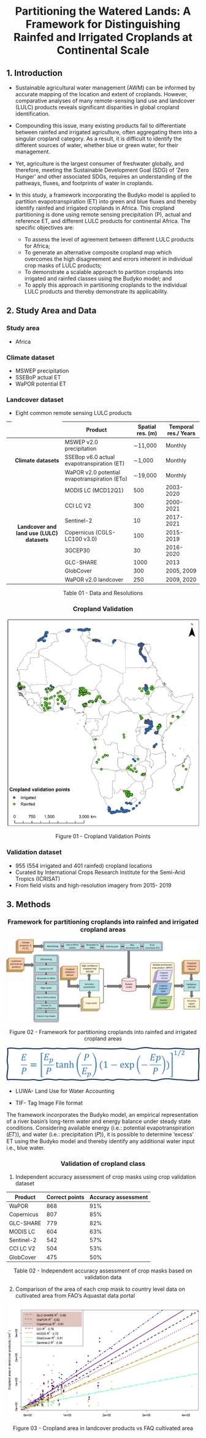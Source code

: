 
<div align="center">
  
# Partitioning the Watered Lands: A Framework for Distinguishing Rainfed and Irrigated Croplands at Continental Scale

</div>


## 1. Introduction

- Sustainable agricultural water management (AWM) can be informed by accurate mapping of the location and extent of croplands. However, comparative analyses of many remote-sensing land use and landcover (LULC) products reveals significant disparities in global cropland identification.

- Compounding this issue, many existing products fail to differentiate between rainfed and irrigated agriculture, often aggregating them into a singular cropland category. As a result, it is difficult to identify the different sources of water, whether blue or green water, for their management. 

- Yet, agriculture is the largest consumer of freshwater globally, and therefore, meeting the Sustainable Development Goal (SDG) of ‘Zero Hunger’ and other associated SDGs, requires an understanding of the pathways, fluxes, and footprints of water in croplands. 

- In this study, a framework incorporating the Budyko model is applied to partition evapotranspiration (ET) into green and blue fluxes and thereby identify rainfed and irrigated croplands in Africa. This cropland partitioning is done using remote sensing precipitation (P), actual and reference ET, and different LULC products for continental Africa. The specific objectives are:

    - To assess the level of agreement between different LULC products for Africa; 
    - To generate an alternative composite cropland map which overcomes the high disagreement and errors inherent in individual crop masks of LULC products;
    - To demonstrate a scalable approach to partition croplands into irrigated and rainfed classes using the Budyko model; and 
    - To apply this approach in partitioning croplands to the individual LULC products and thereby demonstrate its applicability. 
## 2. Study Area and Data

### Study area
- Africa
### Climate dataset
- MSWEP precipitation
- SSEBoP actual ET
- WaPOR potential ET
### Landcover dataset
- Eight common remote sensing LULC products

| <td rowspan="5"></td>              | **Product** | **Spatial res. (m)**     | **Temporal res./ Years**   |
|------------------|-----|--------------|--------------|
| <td rowspan="3" align="center" style="transform: rotate(0deg);">**Climate datasets**</td> | MSWEP v2.0 precipitation  | ∼11,000    | Monthly    |
|                  | SSEBop v6.0 actual evapotranspiration (ET)  | ∼1,000  | Monthly     |
|                  | WaPOR v2.0 potential evapotranspiration (ETo)  | ∼19,000      | Monthly     |
| <td rowspan="8" align="center" style="transform: rotate(0deg);">**Landcover and land use (LULC) datasets**</td> |  MODIS LC (MCD12Q1)  | 500| 2003-2020      |
|                  | CCI LC V2 | 300       | 2000-2021  |
|                  | Sentinel-2  | 10       | 2017-2021       |
|                  | Copernicus (CGLS-LC100 v3.0)  | 100       | 2015-2019       |
|                  | 3GCEP30  | 30      | 2016-2020 |
|                  | GLC-SHARE  | 1000     | 2013    |
|                  | GlobCover  | 300      | 2005, 2009       |
|                  | WaPOR  v2.0  landcover  | 250  | 2009, 2020       |
<p align="center"> Table 01 - Data and Resolutions </p>

<div align="center">

### Cropland Validation

</div >

![Africa Data](/Figures/Data_africa.png)
<p align="center"> Figure 01 - Cropland Validation Points </p>

### Validation dataset
- 955 (554 irrigated and 401 rainfed) cropland locations 
- Curated by International Crops Research Institute for the Semi-Arid Tropics (ICRISAT)
- From field visits and high-resolution imagery from 2015- 2019

## 3. Methods 

<div align="center">

### Framework for partitioning croplands into rainfed and irrigated cropland areas

</div >

![Framework](/Figures/Framework.png)
<p align="center"> Figure 02 - Framework for partitioning croplands into rainfed and irrigated cropland areas </p>

<div align="center">

![E_P_Equation](/Figures/E_P_Equation.png)
</div >

- <p > LUWA- Land Use for Water Accounting </P>
- <p>TIF- Tag Image File format</P>

<p>The framework incorporates the Budyko model, an empirical representation of a river basin’s long-term water and energy balance under steady state conditions. Considering available energy  (i.e.: potential evapotranspiration (𝐸𝑇)),  and water (i.e.: precipitation (𝑃)), it is possible to determine ‘excess’ ET using the Budyko model and thereby identify any additional water input i.e., blue water.
</P>
<div align="center">

### Validation of cropland class

</div>

1. Independent accuracy assessment of crop masks using  crop validation dataset

<div align="center">

| **Product**      | **Correct points** | **Accuracy** assessment |
|--------------|----------------|---------------------|
| WaPOR        | 868            | 91%                 |
| Copernicus   | 807            | 85%                 |
| GLC-SHARE    | 779            | 82%                 |
| MODIS LC     | 604            | 63%                 |
| Sentinel-2   | 542            | 57%                 |
| CCI LC V2    | 504            | 53%                 |
| GlobCover    | 475            | 50%                 |

</div>

<p align="center">Table 02 - Independent accuracy assessment of crop masks based on validation data </p>

2. Comparison of the area of each crop mask to country level data on cultivated area from FAO’s Aquastat data portal

![Comparison of Area](/Figures/Comparison_of_areas_.png)
<p align="center"> Figure 03 - Cropland area in landcover products vs FAQ cultivated area </p>